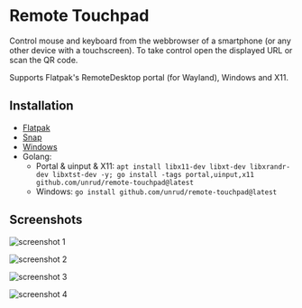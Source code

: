 # Remote Touchpad

Control mouse and keyboard from the webbrowser of a smartphone
(or any other device with a touchscreen).
To take control open the displayed URL or scan the QR code.

Supports Flatpak's RemoteDesktop portal (for Wayland), Windows and X11.

## Installation

* [Flatpak](https://flathub.org/apps/details/com.github.unrud.RemoteTouchpad)
* [Snap](https://snapcraft.io/remote-touchpad)
* [Windows](https://github.com/Unrud/remote-touchpad/releases/latest)
* Golang:
  * Portal & uinput & X11: `apt install libx11-dev libxt-dev libxrandr-dev libxtst-dev -y; go install -tags portal,uinput,x11 github.com/unrud/remote-touchpad@latest`
  * Windows: `go install github.com/unrud/remote-touchpad@latest`

## Screenshots

![screenshot 1](https://raw.githubusercontent.com/Unrud/remote-touchpad/master/screenshots/1.png)

![screenshot 2](https://raw.githubusercontent.com/Unrud/remote-touchpad/master/screenshots/2.png)

![screenshot 3](https://raw.githubusercontent.com/Unrud/remote-touchpad/master/screenshots/3.png)

![screenshot 4](https://raw.githubusercontent.com/Unrud/remote-touchpad/master/screenshots/4.png)
